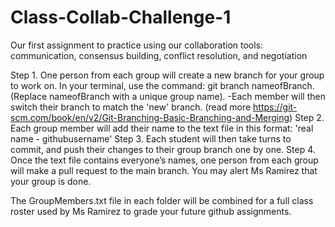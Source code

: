 # Class-Collab-Challenge-1
Our first assignment to practice using our collaboration tools: communication, consensus building, conflict resolution, and negotiation


Step 1. One person from each group will create a new branch for your group to work on. In your terminal, use the command: git branch nameofBranch. (Replace nameofBranch with a unique group name). 
    -Each member will then switch their branch to match the 'new' branch. (read more https://git-scm.com/book/en/v2/Git-Branching-Basic-Branching-and-Merging) 
Step 2. Each group member will add their name to the text file in this format: 'real name - githubusername' 
Step 3. Each student will then take turns to commit, and push their changes to their group branch one by one.
Step 4.  Once the text file contains everyone’s names, one person from each group will make a pull request to the main branch. You may alert Ms Ramirez that your group is done. 


The GroupMembers.txt file in each folder will be combined for a full class roster used by Ms Ramirez to grade your future github assignments. 